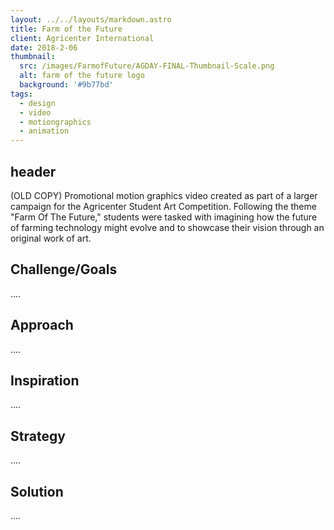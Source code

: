 ```yaml
---
layout: ../../layouts/markdown.astro
title: Farm of the Future 
client: Agricenter International
date: 2018-2-06
thumbnail: 
  src: /images/FarmofFuture/AGDAY-FINAL-Thumbnail-Scale.png
  alt: farm of the future logo
  background: '#9b77bd'
tags:
  - design
  - video
  - motiongraphics
  - animation
---
```


## header

(OLD COPY) Promotional motion graphics video created as part of a larger campaign for the Agricenter Student Art Competition. Following the theme "Farm Of The Future," students were tasked with imagining how the future of farming technology might evolve and to showcase their vision through an original work of art.

## Challenge/Goals

.... 

## Approach

....

## Inspiration 

....

## Strategy 

....

## Solution

.... 